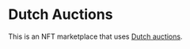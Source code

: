 # Dutch Auctions

This is an NFT marketplace that uses [Dutch auctions](https://en.wikipedia.org/wiki/Dutch_auction).

